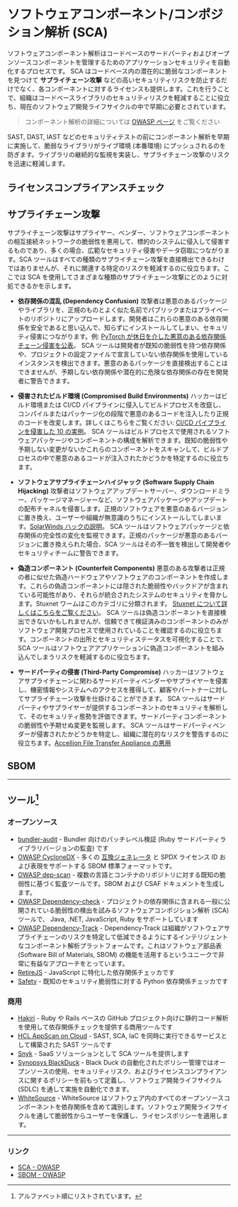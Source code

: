 # ソフトウェアコンポーネント/コンポジション解析 (SCA)

ソフトウェアコンポーネント解析はコードベースのサードパーティおよびオープンソースコンポーネントを管理するためのアプリケーションセキュリティを自動化するプロセスです。 SCA はコードベース内の潜在的に脆弱なコンポーネントを見つけて **サプライチェーン攻撃** などの高いセキュリティリスクを防止するだけでなく、各コンポーネントに対するライセンスも提供します。これを行うことで、組織はコードベースライブラリのセキュリティリスクを軽減することに役立ち、現在のソフトウェア開発ライフサイクルの中で早期に必要とされています。

> コンポーネント解析の詳細については [OWASP ページ](https://owasp.org/www-community/Component_Analysis) をご覧ください

SAST, DAST, IAST などのセキュリティテストの前にコンポーネント解析を早期に実施して、脆弱なライブラリがライブ環境 (本番環境) にプッシュされるのを防ぎます。ライブラリの継続的な監視を実装し、サプライチェーン攻撃のリスクを迅速に軽減します。

## ライセンスコンプライアンスチェック

<!-- TBD -->

## サプライチェーン攻撃

サプライチェーン攻撃はサプライヤー、ベンダー、ソフトウェアコンポーネントの相互接続ネットワークの脆弱性を悪用して、標的のシステムに侵入して侵害するものであり、多くの場合、広範なセキュリティ侵害やデータ窃取につながります。SCA ツールはすべての種類のサプライチェーン攻撃を直接検出できるわけではありませんが、それに関連する特定のリスクを軽減するのに役立ちます。ここでは SCA を使用してさまざまな種類のサプライチェーン攻撃にどのように対処できるかを示します。

- **依存関係の混乱 (Dependency Confusion)**
  攻撃者は悪意のあるパッケージやライブラリを、正規のものとよく似た名前でパブリックまたはプライベートのリポジトリにアップロードします。開発者はこれらの悪意のある依存関係を安全であると思い込んで、知らずにインストールしてしまい、セキュリティ侵害につながります。例: [PyTorch が休日を介した悪意のある依存関係チェーン侵害を公表](https://www.bleepingcomputer.com/news/security/pytorch-discloses-malicious-dependency-chain-compromise-over-holidays/#google_vignette)。
  SCA ツールは開発者が既知の脆弱性を持つ依存関係や、プロジェクトの設定ファイルで宣言していない依存関係を使用しているインスタンスを検出できます。悪意のあるパッケージを直接検出することはできませんが、予期しない依存関係や潜在的に危険な依存関係の存在を開発者に警告できます。

- **侵害されたビルド環境 (Compromised Build Environments)**
  ハッカーはビルド環境または CI/CD パイプラインに侵入してビルドプロセスを改竄し、コンパイルまたはパッケージ化の段階で悪意のあるコードを注入したり正規のコードを改変します。詳しくはこちらをご覧ください: [CI/CD パイプラインを侵害した 10 の実例](https://research.nccgroup.com/2022/01/13/10-real-world-stories-of-how-weve-compromised-ci-cd-pipelines/)。
  SCA ツールはビルドプロセスで使用されるソフトウェアパッケージやコンポーネントの構成を解析できます。既知の脆弱性や予期しない変更がないかこれらのコンポーネントをスキャンして、ビルドプロセスの中で悪意のあるコードが注入されたかどうかを特定するのに役立ちます。

- **ソフトウェアサプライチェーンハイジャック (Software Supply Chain Hijacking)**
  攻撃者はソフトウェアアップデートサーバー、ダウンロードミラー、パッケージマネージャーなど、ソフトウェアパッケージやアップデートの配布チャネルを侵害します。正規のソフトウェアを悪意のあるバージョンに置き換え、ユーザーや組織が無意識のうちにインストールしてしまいます。[SolarWinds ハックの説明](https://www.techtarget.com/whatis/feature/SolarWinds-hack-explained-Everything-you-need-to-know)。
  SCA ツールはソフトウェアパッケージと依存関係の完全性の変化を監視できます。正規のパッケージが悪意のあるバージョンに置き換えられた場合、SCA ツールはその不一致を検出して開発者やセキュリティチームに警告できます。

- **偽造コンポーネント (Counterfeit Components)**
  悪意のある攻撃者は正規の者に似せた偽造ハードウェアやソフトウェアのコンポーネントを作成します。これらの偽造コンポーネントには隠された脆弱性やバックドアが含まれている可能性があり、それらが統合されたシステムのセキュリティを脅かします。Stuxnet ワームはこのカテゴリに分類されます。 [Stuxnet について詳しくはこちらをご覧ください](https://www.wired.com/2014/11/countdown-to-zero-day-stuxnet/)。
  SCA ツールは偽造コンポーネントを直接検出できないかもしれませんが、信頼できて検証済みのコンポーネントのみがソフトウェア開発プロセスで使用されていることを確認するのに役立ちます。コンポーネントの出所とセキュリティステータスを可視化することで、SCA ツールはソフトウェアアプリケーションに偽造コンポーネントを組み込んでしまうリスクを軽減するのに役立ちます。

- **サードパーティの侵害 (Third-Party Compromise)**
  ハッカーはソフトウェアサプライチェーンに関わるサードパーティベンダーやサプライヤーを侵害し、機密情報やシステムへのアクセスを獲得して、顧客やパートナーに対してサプライチェーン攻撃を仕掛けることができます。
  SCA ツールはサードパーティやサプライヤーが提供するコンポーネントのセキュリティを解析して、そのセキュリティ態勢を評価できます。サードパーティコンポーネントの脆弱性や予期せぬ変更を監視します。
  SCA ツールはサードパーティベンダーが侵害されたかどうかを特定し、組織に潜在的なリスクを警告するのに役立ちます。[Accellion File Transfer Appliance の悪用](https://www.cisa.gov/news-events/cybersecurity-advisories/aa21-055a)

## SBOM

<!-- TBD -->

---

## ツール[^1]

### オープンソース

- [bundler-audit](https://github.com/rubysec/bundler-audit) - Bundler 向けのパッチレベル検証 (Ruby サードパーティライブラリバージョンの監査) です
- [OWASP CycloneDX](https://cyclonedx.org/) - 多くの [互換ジェネレータ](https://cyclonedx.org/tool-center/) と SPDX ライセンス ID および表現をサポートする SBOM 標準フォーマットです。
- [OWASP dep-scan](https://owasp.org/www-project-dep-scan/) - 複数の言語とコンテナのリポジトリに対する既知の脆弱性に基づく監査ツールです。SBOM および CSAF ドキュメントを生成します。
- [OWASP Dependency-check](https://owasp.org/www-project-dependency-check) - プロジェクトの依存関係に含まれる一般に公開されている脆弱性の検出を試みるソフトウェアコンポジション解析 (SCA) ツールで、 Java, .NET, JavaScript, Ruby をサポートしています
- [OWASP Dependency-Track](https://owasp.org/www-project-dependency-track/) -   Dependency-Track は組織がソフトウェアサプライチェーンのリスクを特定して低減できるようにするインテリジェントなコンポーネント解析プラットフォームです。これはソフトウェア部品表 (Software Bill of Materials, SBOM) の機能を活用するというユニークで非常に有益なアプローチをとっています。
- [RetireJS](https://github.com/RetireJS/retire.js) - JavaScript に特化した依存関係チェッカです
- [Safety](https://github.com/pyupio/safety) - 既知のセキュリティ脆弱性に対する Python 依存関係チェッカです

### 商用

- [Hakiri](https://hakiri.io/) - Ruby や Rails ベースの GitHub プロジェクト向けに静的コード解析を使用して依存関係チェックを提供する商用ツールです
- [HCL AppScan on Cloud](https://cloud.appscan.com) - SAST, SCA, IaC を同時に実行できるサービスとして構築された SAST ツールです
- [Snyk](https://snyk.io/) - SaaS ソリューションとして SCA ツールを提供します
- [Synopsys BlackDuck](https://www.blackducksoftware.com/) - Black Duck の自動化されたポリシー管理ではオープンソースの使用、セキュリティリスク、およびライセンスコンプライアンスに関するポリシーを前もって定義し、ソフトウェア開発ライフサイクル (SDLC) を通して実施を自動化できます。
- [WhiteSource](https://www.whitesourcesoftware.com/) - WhiteSource はソフトウェア内のすべてのオープンソースコンポーネントを依存関係を含めて識別します。ソフトウェア開発ライフサイクルを通して脆弱性からユーザーを保護し、ライセンスポリシーを適用します。

---

### リンク

- [SCA - OWASP](https://owasp.org/www-community/Component_Analysis)
- [SBOM - OWASP](https://owasp.org/www-community/Component_Analysis#software-bill-of-materials-sbom)

[^1]: アルファベット順にリストされています。
